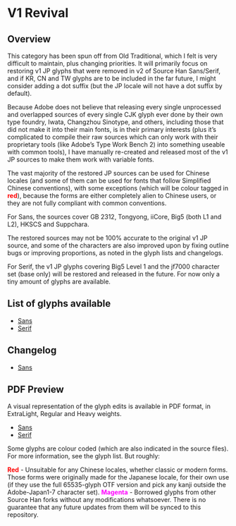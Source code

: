 # V1 Revival

## Overview

This category has been spun off from Old Traditional, which I felt is very difficult to maintain, plus changing priorities. It will primarily focus on restoring v1 JP glyphs that were removed in v2 of Source Han Sans/Serif, and if KR, CN and TW glyphs are to be included in the far future, I might consider adding a dot suffix (but the JP locale will not have a dot suffix by default).

Because Adobe does not believe that releasing every single unprocessed and overlapped sources of every single CJK glyph ever done by their own type foundry, Iwata, Changzhou Sinotype, and others, including those that did not make it into their main fonts, is in their primary interests (plus it’s complicated to compile their raw sources which can only work with their proprietary tools (like Adobe’s Type Work Bench 2) into something useable with common tools), I have manually re-created and released most of the v1 JP sources to make them work with variable fonts.

The vast majority of the restored JP sources can be used for Chinese locales (and some of them can be used for fonts that follow Simplified Chinese conventions), with some exceptions (which will be colour tagged in <span style="color:red">**red**</span>), because the forms are either completely alien to Chinese users, or they are not fully compliant with common conventions.

For Sans, the sources cover GB 2312, Tongyong, iiCore, Big5 (both L1 and L2), HKSCS and Suppchara.

The restored sources may not be 100% accurate to the original v1 JP source, and some of the characters are also improved upon by fixing outline bugs or improving proportions, as noted in the glyph lists and changelogs.

For Serif, the v1 JP glyphs covering Big5 Level 1 and the jf7000 character set (base only) will be restored and released in the future. For now only a tiny amount of glyphs are available.

## List of glyphs available

- [Sans](glyphlist-v1-revival-sans.md)
- [Serif](glyphlist-v1-revival-serif.md)

## Changelog

- [Sans](changelog-v1-revival-sans.md)

## PDF Preview

A visual representation of the glyph edits is available in PDF format, in ExtraLight, Regular and Heavy weights.

- [Sans](Sans/Preview/)
- [Serif](Serif/Preview/)

Some glyphs are colour coded (which are also indicated in the source files). For more information, see the glyph list. But roughly:

<span style="color:red">**Red**</span> - Unsuitable for any Chinese locales, whether classic or modern forms. Those forms were originally made for the Japanese locale, for their own use (if they use the full 65535-glyph OTF version and pick any kanji outside the Adobe-Japan1-7 character set).
<span style="color:magenta">**Magenta**</span> - Borrowed glyphs from other Source Han forks without any modifications whatsoever. There is no guarantee that any future updates from them will be synced to this repository.

